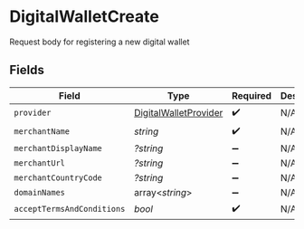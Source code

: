# DigitalWalletCreate

Request body for registering a new digital wallet


## Fields

| Field                                               | Type                                                | Required                                            | Description                                         | Example                                             |
| --------------------------------------------------- | --------------------------------------------------- | --------------------------------------------------- | --------------------------------------------------- | --------------------------------------------------- |
| `provider`                                          | [DigitalWalletProvider](./DigitalWalletProvider.md) | :heavy_check_mark:                                  | N/A                                                 |                                                     |
| `merchantName`                                      | *string*                                            | :heavy_check_mark:                                  | N/A                                                 |                                                     |
| `merchantDisplayName`                               | *?string*                                           | :heavy_minus_sign:                                  | N/A                                                 |                                                     |
| `merchantUrl`                                       | *?string*                                           | :heavy_minus_sign:                                  | N/A                                                 |                                                     |
| `merchantCountryCode`                               | *?string*                                           | :heavy_minus_sign:                                  | N/A                                                 | DE                                                  |
| `domainNames`                                       | array<*string*>                                     | :heavy_minus_sign:                                  | N/A                                                 |                                                     |
| `acceptTermsAndConditions`                          | *bool*                                              | :heavy_check_mark:                                  | N/A                                                 |                                                     |